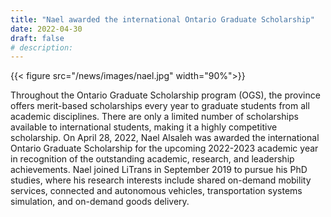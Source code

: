 ```yaml
---
title: "Nael awarded the international Ontario Graduate Scholarship"
date: 2022-04-30
draft: false
# description:
---
```

<!-- ![](../images/nael.jpg) -->
{{< figure src="/news/images/nael.jpg" width="90%">}}


<!--more-->

Throughout the Ontario Graduate Scholarship program (OGS), the province offers merit-based scholarships every year to graduate students from all academic disciplines. There are only a limited number of scholarships available to international students, making it a highly competitive scholarship. On April 28, 2022, Nael Alsaleh was awarded the international Ontario Graduate Scholarship for the upcoming 2022-2023 academic year in recognition of the outstanding academic, research, and leadership achievements. Nael joined LiTrans in September 2019 to pursue his PhD studies, where his research interests include shared on-demand mobility services, connected and autonomous vehicles, transportation systems simulation, and on-demand goods delivery.
